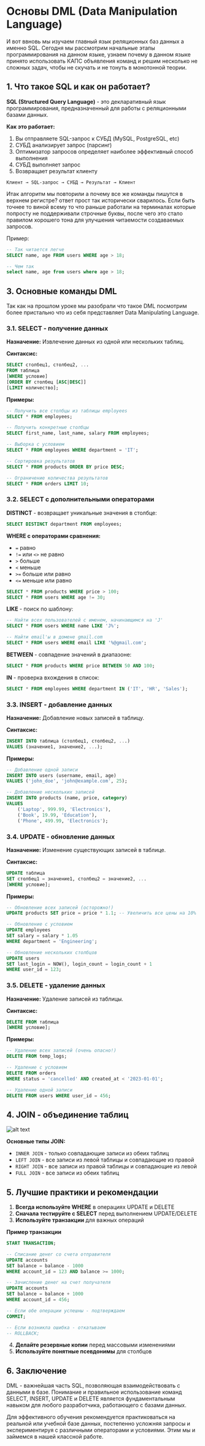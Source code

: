 # Основы DML (Data Manipulation Language)

И вот ввновь мы изучаем главный язык реляционных баз данных а именно SQL. Сегодня мы рассмотрим начальные этапы программирования на данном языке, узнаем почему в данном языке принято использовать КАПС объявления команд и решим несколько не сложных задач, чтобы не скучать и не тонуть в монотонной теории.

## 1. Что такое SQL и как он работает?
**SQL (Structured Query Language)** - это декларативный язык программирования, предназначенный для работы с реляционными базами данных. 

**Как это работает:**
1. Вы отправляете SQL-запрос к СУБД (MySQL, PostgreSQL, etc)
2. СУБД анализирует запрос (парсинг)
3. Оптимизатор запросов определяет наиболее эффективный способ выполнения
4. СУБД выполняет запрос
5. Возвращает результат клиенту

```
Клиент → SQL-запрос → СУБД → Результат → Клиент
```

Итак алгоритм мы повторили а почему все же команды пишутся в верхнем регистре? ответ прост так исторически сварилось. Если быть точнее то виной всему то что раньше работали на терминалах которые попросту не поддерживали строчные буквы, после чего это стало правилом хорошего тона для улучшения читаемости создаваемых запросов.

Пример:
```sql
-- Так читается легче
SELECT name, age FROM users WHERE age > 18;

-- Чем так
select name, age from users where age > 18;
```

## 3. Основные команды DML
Так как на прошлом уроке мы разобрали что такое DML посмотрим более пристально что из себя представляет Data Manipulating Language. 

### 3.1. SELECT - получение данных

**Назначение:** Извлечение данных из одной или нескольких таблиц.

**Синтаксис:**
```sql
SELECT столбец1, столбец2, ...
FROM таблица
[WHERE условие]
[ORDER BY столбец [ASC|DESC]]
[LIMIT количество];
```

**Примеры:**
```sql
-- Получить все столбцы из таблицы employees
SELECT * FROM employees;

-- Получить конкретные столбцы
SELECT first_name, last_name, salary FROM employees;

-- Выборка с условием
SELECT * FROM employees WHERE department = 'IT';

-- Сортировка результатов
SELECT * FROM products ORDER BY price DESC;

-- Ограничение количества результатов
SELECT * FROM orders LIMIT 10;
```

### 3.2. SELECT с дополнительными операторами

**DISTINCT** - возвращает уникальные значения в столбце:
```sql
SELECT DISTINCT department FROM employees;
```

**WHERE с операторами сравнения:**
- `=` равно
- `!=` или `<>` не равно
- `>` больше
- `<` меньше
- `>=` больше или равно
- `<=` меньше или равно

```sql
SELECT * FROM products WHERE price > 100;
SELECT * FROM users WHERE age != 30;
```

**LIKE** - поиск по шаблону:
```sql
-- Найти всех пользователей с именем, начинающимся на 'J'
SELECT * FROM users WHERE name LIKE 'J%';

-- Найти email'ы в домене gmail.com
SELECT * FROM users WHERE email LIKE '%@gmail.com';
```

**BETWEEN** - совпадение значений в диапазоне:
```sql
SELECT * FROM products WHERE price BETWEEN 50 AND 100;
```

**IN** - проверка вхождения в список:
```sql
SELECT * FROM employees WHERE department IN ('IT', 'HR', 'Sales');
```

### 3.3. INSERT - добавление данных

**Назначение:** Добавление новых записей в таблицу.

**Синтаксис:**
```sql
INSERT INTO таблица (столбец1, столбец2, ...)
VALUES (значение1, значение2, ...);
```

**Примеры:**
```sql
-- Добавление одной записи
INSERT INTO users (username, email, age)
VALUES ('john_doe', 'john@example.com', 25);

-- Добавление нескольких записей
INSERT INTO products (name, price, category)
VALUES 
    ('Laptop', 999.99, 'Electronics'),
    ('Book', 19.99, 'Education'),
    ('Phone', 499.99, 'Electronics');
```

### 3.4. UPDATE - обновление данных

**Назначение:** Изменение существующих записей в таблице.

**Синтаксис:**
```sql
UPDATE таблица
SET столбец1 = значение1, столбец2 = значение2, ...
[WHERE условие];
```

**Примеры:**
```sql
-- Обновление всех записей (осторожно!)
UPDATE products SET price = price * 1.1; -- Увеличить все цены на 10%

-- Обновление с условием
UPDATE employees 
SET salary = salary * 1.05 
WHERE department = 'Engineering';

-- Обновление нескольких столбцов
UPDATE users 
SET last_login = NOW(), login_count = login_count + 1 
WHERE user_id = 123;
```

### 3.5. DELETE - удаление данных

**Назначение:** Удаление записей из таблицы.

**Синтаксис:**
```sql
DELETE FROM таблица
[WHERE условие];
```

**Примеры:**
```sql
-- Удаление всех записей (очень опасно!)
DELETE FROM temp_logs;

-- Удаление с условием
DELETE FROM orders 
WHERE status = 'cancelled' AND created_at < '2023-01-01';

-- Удаление одной записи
DELETE FROM users WHERE user_id = 456;
```

## 4. JOIN - объединение таблиц

![alt text](../images/lesson_2/11.png)

**Основные типы JOIN:**
- `INNER JOIN` - только совпадающие записи из обеих таблиц
- `LEFT JOIN` - все записи из левой таблицы и совпадающие из правой
- `RIGHT JOIN` - все записи из правой таблицы и совпадающие из левой
- `FULL JOIN` - все записи из обеих таблиц

## 5. Лучшие практики и рекомендации

1. **Всегда используйте WHERE** в операциях UPDATE и DELETE
2. **Сначала тестируйте с SELECT** перед выполнением UPDATE/DELETE
3. **Используйте транзакции** для важных операций

**Пример транзакции**
```sql
START TRANSACTION;

-- Списание денег со счета отправителя
UPDATE accounts 
SET balance = balance - 1000 
WHERE account_id = 123 AND balance >= 1000;

-- Зачисление денег на счет получателя
UPDATE accounts 
SET balance = balance + 1000 
WHERE account_id = 456;

-- Если обе операции успешны - подтверждаем
COMMIT;

-- Если возникла ошибка - откатываем
-- ROLLBACK;
```

4. **Делайте резервные копии** перед массовыми изменениями
5. **Используйте понятные псевдонимы** для столбцов

## 6. Заключение

DML - важнейшая часть SQL, позволяющая взаимодействовать с данными в базе. Понимание и правильное использование команд SELECT, INSERT, UPDATE и DELETE является фундаментальным навыком для любого разработчика, работающего с базами данных.

Для эффективного обучения рекомендуется практиковаться на реальной или учебной базе данных, постепенно усложняя запросы и экспериментируя с различными операторами и условиями. Этим мы и займемся в нашей классной работе.